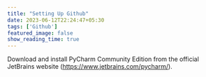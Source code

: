 ```yaml
---
title: "Setting Up Github"
date: 2023-06-12T22:24:47+05:30
tags: ['Github']
featured_image: false
show_reading_time: true
---
```


Download and install PyCharm Community Edition from the official JetBrains website (https://www.jetbrains.com/pycharm/).
